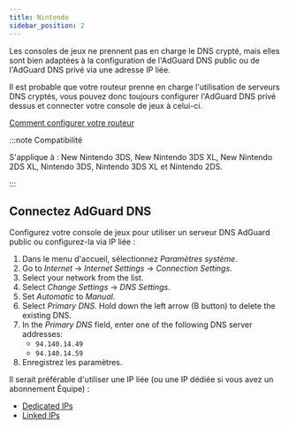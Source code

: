 ```yaml
---
title: Nintendo
sidebar_position: 2
---
```


Les consoles de jeux ne prennent pas en charge le DNS crypté, mais elles sont bien adaptées à la configuration de l'AdGuard DNS public ou de l'AdGuard DNS privé via une adresse IP liée.

Il est probable que votre routeur prenne en charge l'utilisation de serveurs DNS cryptés, vous pouvez donc toujours configurer l'AdGuard DNS privé dessus et connecter votre console de jeux à celui-ci.

[Comment configurer votre routeur](/private-dns/connect-devices/routers/routers.md)

:::note Compatibilité

S'applique à : New Nintendo 3DS, New Nintendo 3DS XL, New Nintendo 2DS XL, Nintendo 3DS, Nintendo 3DS XL et Nintendo 2DS.

:::

## Connectez AdGuard DNS

Configurez votre console de jeux pour utiliser un serveur DNS AdGuard public ou configurez-la via IP liée :

1. Dans le menu d'accueil, sélectionnez _Paramètres système_.
2. Go to _Internet_ → _Internet Settings_ → _Connection Settings_.
3. Select your network from the list.
4. Select _Change Settings_ → _DNS Settings_.
5. Set _Automatic_ to _Manual_.
6. Select _Primary DNS_. Hold down the left arrow (B button) to delete the existing DNS.
7. In the _Primary DNS_ field, enter one of the following DNS server addresses:
   - `94.140.14.49`
   - `94.140.14.59`
8. Enregistrez les paramètres.

Il serait préférable d'utiliser une IP liée (ou une IP dédiée si vous avez un abonnement Équipe) :

- [Dedicated IPs](/private-dns/connect-devices/other-options/dedicated-ip.md)
- [Linked IPs](/private-dns/connect-devices/other-options/linked-ip.md)
